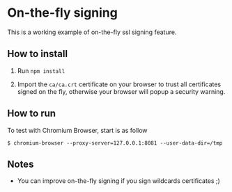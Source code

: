 On-the-fly signing
==================

This is a working example of on-the-fly ssl signing feature.

## How to install

1. Run `npm install`

2. Import the `ca/ca.crt` certificate on your browser to trust all certificates signed on the fly, otherwise your browser will popup a security warning.


## How to run
To test with Chromium Browser, start is as follow

`$ chromium-browser --proxy-server=127.0.0.1:8081 --user-data-dir=/tmp`

## Notes

* You can improve on-the-fly signing if you sign wildcards certificates ;)
